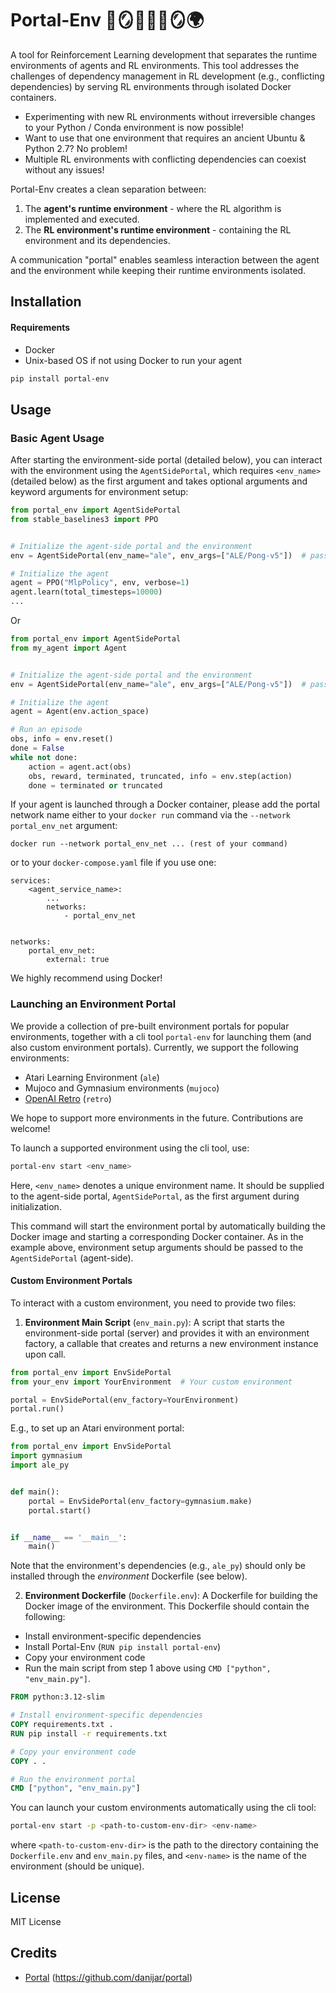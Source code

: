 #  Portal-Env  🤖🪞✨➖✨🪞🌍 
<!--  ➿〰️➖🔹-->

A tool for Reinforcement Learning development that separates the runtime environments of agents and RL environments. 
This tool addresses the challenges of dependency management in RL development (e.g., conflicting dependencies) by serving 
RL environments through isolated Docker containers.

* Experimenting with new RL environments without irreversible changes to your Python / Conda environment is now possible!
* Want to use that one environment that requires an ancient Ubuntu & Python 2.7? No problem!
* Multiple RL environments with conflicting dependencies can coexist without any issues!


Portal-Env creates a clean separation between:
1. The **agent's runtime environment** - where the RL algorithm is implemented and executed.
2. The **RL environment's runtime environment** - containing the RL environment and its dependencies.

A communication "portal" enables seamless interaction between 
the agent and the environment while keeping their runtime environments isolated.

[//]: # (### Core Components)

[//]: # ()
[//]: # (**Agent Side**: )

[//]: # (Interfaces with the environment through an `AgentSidePortal`.)

[//]: # ()
[//]: # (**Environment Side**:)

[//]: # (Interfaces with the agent through an `EnvSidePortal`.)


## Installation
#### Requirements
- Docker
- Unix-based OS if not using Docker to run your agent

```bash
pip install portal-env
```


## Usage

### Basic Agent Usage

After starting the environment-side portal (detailed below), you can interact with the environment using 
the `AgentSidePortal`, which requires `<env_name>` (detailed below) as the first argument and takes 
optional arguments and keyword arguments for environment setup:
```python
from portal_env import AgentSidePortal
from stable_baselines3 import PPO


# Initialize the agent-side portal and the environment
env = AgentSidePortal(env_name="ale", env_args=["ALE/Pong-v5"])  # pass environment setup arguments here

# Initialize the agent
agent = PPO("MlpPolicy", env, verbose=1)
agent.learn(total_timesteps=10000)
...

```
Or 
```python
from portal_env import AgentSidePortal
from my_agent import Agent


# Initialize the agent-side portal and the environment
env = AgentSidePortal(env_name="ale", env_args=["ALE/Pong-v5"])  # pass environment setup arguments here

# Initialize the agent
agent = Agent(env.action_space)

# Run an episode
obs, info = env.reset()
done = False
while not done:
    action = agent.act(obs)
    obs, reward, terminated, truncated, info = env.step(action)
    done = terminated or truncated
```

If your agent is launched through a Docker container, please add the portal network name either 
to your `docker run` command via the `--network portal_env_net` argument:
```
docker run --network portal_env_net ... (rest of your command)
```

or to your `docker-compose.yaml` file if you use one:
```
services:
    <agent_service_name>:
        ...
        networks:
            - portal_env_net
        
        
networks:
    portal_env_net:
        external: true
```

We highly recommend using Docker!

### Launching an Environment Portal
We provide a collection of pre-built environment portals for popular environments, 
together with a cli tool `portal-env` for launching them (and also custom environment portals).
Currently, we support the following environments:
- Atari Learning Environment (`ale`)
- Mujoco and Gymnasium environments (`mujoco`)
- [OpenAI Retro](https://github.com/openai/retro) (`retro`)

We hope to support more environments in the future.
Contributions are welcome!

To launch a supported environment using the cli tool, use:
```bash
portal-env start <env_name>
```
Here, `<env_name>` denotes a unique environment name.
It should be supplied to the agent-side portal, `AgentSidePortal`, as the first argument during initialization.

This command will start the environment portal by automatically building the Docker image and 
starting a corresponding Docker container.
As in the example above, environment setup arguments should be passed to the `AgentSidePortal` (agent-side).

#### Custom Environment Portals

To interact with a custom environment, you need to provide two files:

1. **Environment Main Script** (`env_main.py`):
A script that starts the environment-side portal (server) and provides it with an environment factory, a callable that creates and returns a new environment instance upon call.
```python
from portal_env import EnvSidePortal
from your_env import YourEnvironment  # Your custom environment

portal = EnvSidePortal(env_factory=YourEnvironment)
portal.run()
```

E.g., to set up an Atari environment portal:
```python
from portal_env import EnvSidePortal
import gymnasium
import ale_py


def main():
    portal = EnvSidePortal(env_factory=gymnasium.make)
    portal.start()


if __name__ == '__main__':
    main()
```
Note that the environment's dependencies (e.g., `ale_py`) should only be installed through the *environment* Dockerfile (see below).

2. **Environment Dockerfile** (`Dockerfile.env`):
A Dockerfile for building the Docker image of the environment. This Dockerfile should contain the following:
- Install environment-specific dependencies
- Install Portal-Env (`RUN pip install portal-env`)
- Copy your environment code
- Run the main script from step 1 above using `CMD ["python", "env_main.py"]`.
```dockerfile
FROM python:3.12-slim

# Install environment-specific dependencies
COPY requirements.txt .
RUN pip install -r requirements.txt

# Copy your environment code
COPY . .

# Run the environment portal
CMD ["python", "env_main.py"]
```


You can launch your custom environments automatically using the cli tool:
```bash
portal-env start -p <path-to-custom-env-dir> <env-name>
```
where `<path-to-custom-env-dir>` is the path to the directory containing the `Dockerfile.env` and `env_main.py` files,
and `<env-name>` is the name of the environment (should be unique).



## License

MIT License 


## Credits
- [Portal](https://github.com/danijar/portal) (https://github.com/danijar/portal)
